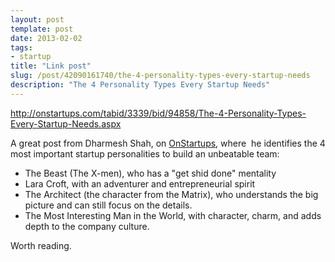 ```yaml
---
layout: post
template: post
date: 2013-02-02
tags:
- startup
title: "Link post"
slug: /post/42090161740/the-4-personality-types-every-startup-needs
description: "The 4 Personality Types Every Startup Needs"
---
```

<http://onstartups.com/tabid/3339/bid/94858/The-4-Personality-Types-Every-Startup-Needs.aspx>

<p>A great post from Dharmesh Shah, on <a href="http://onstartups.com" title="OnStartups " target="_blank">OnStartups</a>, where &nbsp;he identifies the 4 most important startup personalities to build an unbeatable team:</p>
<ul>
<li>The Beast (The X-men), who has a "get shid done" mentality</li>
<li>Lara Croft, with an adventurer and entrepreneurial spirit</li>
<li>The Architect (the character from the Matrix), who understands the big picture and can still focus on the details.</li>
<li>The Most Interesting Man in the World, with character, charm, and adds depth to the company culture.</li>
</ul>
<p></p>
<p>Worth reading.</p>